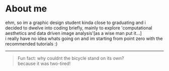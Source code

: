 # About me

ehm, so im a graphic design student kinda close to graduating and i decided to dwelve into coding briefly, mainly to explore 'computational aesthetics and data driven image analysis'[as a wise man put it...]  
i really have no idea whats going on and im starting from point zero with the recommended tutorials :) 

---

>Fun fact: why couldnt the bicycle stand on its own?  
> because it was two-tired!

<!--
this is an illustration i made of myself. also my pfp
![a really cool looking alt greek girl]("C:\Users\maril\Desktop\me avatar.png")

